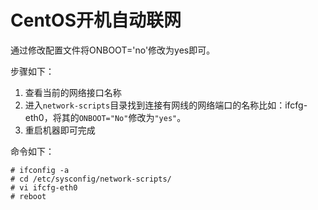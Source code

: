 # CentOS开机自动联网

通过修改配置文件将ONBOOT='no'修改为yes即可。

步骤如下：
1. 查看当前的网络接口名称
2. 进入`network-scripts`目录找到连接有网线的网络端口的名称比如：ifcfg-eth0，将其的`ONBOOT="No"`修改为`"yes"`。
3. 重启机器即可完成

命令如下：
```
# ifconfig -a
# cd /etc/sysconfig/network-scripts/
# vi ifcfg-eth0
# reboot
```